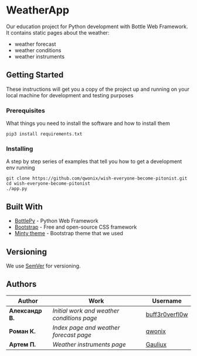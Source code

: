 # WeatherApp

Our education project for Python development with Bottle Web Framework. It contains static pages about the weather:
- weather forecast
- weather conditions
- weather instruments

## Getting Started

These instructions will get you a copy of the project up and running on your local machine for development and testing purposes

### Prerequisites

What things you need to install the software and how to install them

```
pip3 install requirements.txt
```

### Installing

A step by step series of examples that tell you how to get a development env running

```
git clone https://github.com/qwonix/wish-everyone-become-pitonist.git
cd wish-everyone-become-pitonist
./app.py
```

## Built With

* [BottlePy](https://bottlepy.org/) - Python Web Framework
* [Bootstrap](https://getbootstrap.com/) - Free and open-source CSS framework
* [Minty theme](https://bootswatch.com/minty/) - Bootstrap theme that we used

## Versioning

We use [SemVer](http://semver.org/) for versioning.

## Authors

| Author           | Work                                       | Username                                            |
|------------------|--------------------------------------------|-----------------------------------------------------|
| **Александр В.** | *Initial work and weather conditions page* | [buff3r0verfl0w](https://github.com/buff3r0verfl0w) |
| **Роман К.**     | *Index page and weather forecast page*     | [qwonix](https://github.com/qwonix)                 |
| **Артем П.**     | *Weather instruments page*                 | [Gauliux](https://github.com/Gauliux)               |
